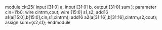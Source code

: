 module ckt25(
    input [31:0] a,
    input [31:0] b,
    output [31:0] sum
);
parameter cin=1'b0;
wire cintrm,cout;
wire [15:0] s1,s2;
add16 a1(a[15:0],b[15:0],cin,s1,cintrm);
add16 a2(a[31:16],b[31:16],cintrm,s2,cout);
assign sum={s2,s1};
endmodule